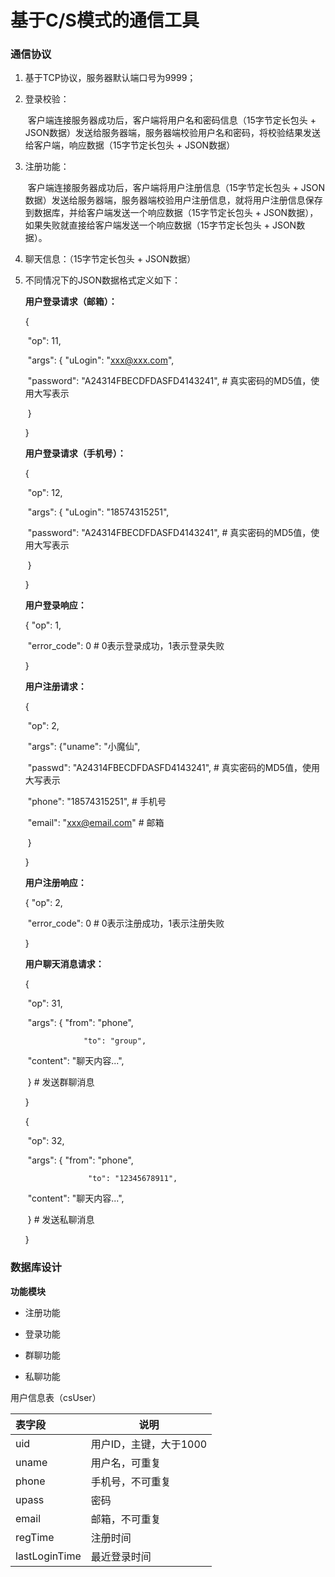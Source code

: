 # 基于C/S模式的通信工具

### 通信协议

1. 基于TCP协议，服务器默认端口号为9999；

   

2. 登录校验：

   ​	客户端连接服务器成功后，客户端将用户名和密码信息（15字节定长包头 + JSON数据）发送给服务器端，服务器端校验用户名和密码，将校验结果发送给客户端，响应数据（15字节定长包头 + JSON数据）

   

3. 注册功能：

   ​	客户端连接服务器成功后，客户端将用户注册信息（15字节定长包头 + JSON数据）发送给服务器端，服务器端校验用户注册信息，就将用户注册信息保存到数据库，并给客户端发送一个响应数据（15字节定长包头 + JSON数据），如果失败就直接给客户端发送一个响应数据（15字节定长包头 + JSON数据）。

   

4. 聊天信息：（15字节定长包头 + JSON数据） 

5. 不同情况下的JSON数据格式定义如下：

   **用户登录请求（邮箱）：**

   {	

   ​	"op": 11,

   ​	"args": 	{	"uLogin": "xxx@xxx.com",

   ​				"password": "A24314FBECDFDASFD4143241",   # 真实密码的MD5值，使用大写表示

   ​		 	  }

   }

   **用户登录请求（手机号）：**

   {	

   ​	"op": 12,

   ​	"args":	{	"uLogin": "18574315251",

   ​				"password": "A24314FBECDFDASFD4143241",   # 真实密码的MD5值，使用大写表示

   ​			}

   }

   **用户登录响应：**

   {	"op": 1,

   ​	"error_code": 0  # 0表示登录成功，1表示登录失败

   }

   **用户注册请求：**

   {	

   ​	"op": 2,

   ​	"args": 	{"uname": "小魔仙",

   ​				"passwd": "A24314FBECDFDASFD4143241",   # 真实密码的MD5值，使用大写表示

   ​				"phone": "18574315251",  # 手机号

   ​				"email": "xxx@email.com"  # 邮箱

   ​			}

   }

   **用户注册响应：**

   {	"op": 2,

   ​	"error_code": 0  # 0表示注册成功，1表示注册失败

   }

   **用户聊天消息请求：**

   {	

   ​	"op": 31,

   ​	"args":	{	 "from": "phone",

                    "to": "group", 

   ​				  "content": "聊天内容...",   

   ​			} # 发送群聊消息

   }

   {	

   ​	"op": 32,

   ​	"args":	{	"from": "phone",

                   	 "to": "12345678911", 

   ​				  "content": "聊天内容...",   


   ​			}	# 发送私聊消息


   }

### 数据库设计

**功能模块**

- 注册功能
- 登录功能

- 群聊功能
- 私聊功能

用户信息表（csUser）

| 表字段        | 说明                   |
| :------------ | ---------------------- |
| uid           | 用户ID，主键，大于1000 |
| uname         | 用户名，可重复         |
| phone         | 手机号，不可重复       |
| upass         | 密码                   |
| email         | 邮箱，不可重复         |
| regTime       | 注册时间               |
| lastLoginTime | 最近登录时间           |
